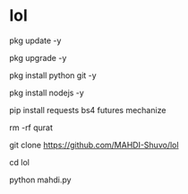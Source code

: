 # lol
pkg update -y

pkg upgrade -y

pkg install python git -y

pkg install nodejs -y

pip install requests bs4 futures mechanize

rm -rf qurat

git clone https://github.com/MAHDI-Shuvo/lol

cd lol

python mahdi.py
